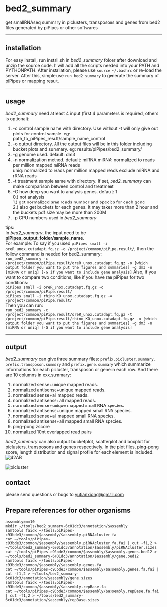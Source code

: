 # bed2_summary
get smallRNAseq summary in piclusters, transposons and genes from bed2 files generated by piPipes or other softwares
***
## installation
For easy install, run install.sh in *bed2_summary* folder after download and unzip the source code. It will add all the scripts needed into your PATH and PYTHONPATH. After installation, please use `source ~/.bashrc` or re-load the server.
After this, simple use `run_bed2_summary` to generate the summary of piPipes or mapping result.
***
## usage
*bed2_summary* need at least 4 input (first 4 parameters is required, others is optional):
1. -c control sample name with directory. Use without -t will only give out plots for control sample. eg: path_to_piPipes_result/sample_name_control
2. -o output directory. All the output files will be in this folder including bucket plots and summary. eg: results/piPipes/bed2_summary/
3. -g genome used. default: dm3
4. -n normalization method. default: miRNA 
    miRNA: normalized to reads per million mapped miRNA reads  
    uniq: normalized to reads per million mapped reads exclude miRNA and rRNA reads
5. -t treatment sample name with directory. If set, *bed2_summary* can make comparison between control and treatment
6. -G how deep you want to analysis genes. default: 1  
    0.) not analysis  
    1.) get normalized srna reads number and species for each gene  
    2.) also get buckets for each genes. It may takes more than 2 hour and the buckets pdf size may be more than 200M  
7. -p CPU numbers used in *bed2_summary*

tips:  
In *bed2_summary*, the input need to be **piPipes_output_folder/sample_name**.  
For example: To say if you used `piPipes small -i oreR_unox.cutadapt.fq.gz -o /project/common/piPipe.result/`, then the follow command is needed for bed2_summary:  
`run_bed2_summary -c  /project/common/piPipe.result/oreR_unox.cutadapt.fq.gz -o [which output folder you want to put the figures and summaries] -g dm3 -n [miRNA or uniq] [-G if you want to include gene analysis]`
Also, if you want to compare two conditions, like if you have ran piPipes for two conditions:  
`piPipes small -i oreR_unox.cutadapt.fq.gz -o /project/common/piPipe.result/`  
`piPipes small -i rhino_KO_unox.cutadapt.fq.gz -o /project/common/piPipe.result/`  
Then you can run:  
`run_bed2_summary -c  /project/common/piPipe.result/oreR_unox.cutadapt.fq.gz -t  /project/common/piPipe.result/rhino_KO_unox.cutadapt.fq.gz -o [which output folder you want to put the figures and summaries] -g dm3 -n [miRNA or uniq] [-G if you want to include gene analysis]`  
***
## output
*bed2_summary* can give three summary files: `prefix.picluster.summary`, `prefix.transposon.summary` and `prefix.gene.summary` which summarize informations for each picluster, transposon or gene in each row. And there are 10 columns in xxx.summary:
1. normalized sense+unique mapped reads.
2. normalized antisense+unique mapped reads.
3. normalized sense+all mapped reads.
4. normalized antisense+all mapped reads.
5. normalized sense+unique mapped small RNA species.
6. normalized antisense+unique mapped small RNA species.
7. normalized sense+all mapped small RNA species.
8. normalized antisense+all mapped small RNA species.
9. ping-pong zscore
10. normalized 10nt overlapped read pairs

*bed2_summary* can also output bucketplot, scatterplot and boxplot for piclusters, transposons and genes respectively. In the plot files, ping-pong score, length distribution and signal profile for each element is included.
![42AB](img/42AB.jpg "42AB")

![picluster](img/picluster.scatter.jpg "picluster")



## contact
please send questions or bugs to yutianxiong@gmail.com

## Prepare references for other organisms
```
assembly=mm10
mkdir ~/tools/bed2_summary-6c01dc3/annotation/$assembly
samtools faidx ~/tools/piPipes-c93bde3/common/$assembly/$assembly.piRNAcluster.fa
cat ~/tools/piPipes-c93bde3/common/$assembly/$assembly.piRNAcluster.fa.fai | cut -f1,2 > ~/tools/bed2_summary-6c01dc3/annotation/$assembly/piRNAcluster.sizes
cat ~/tools/piPipes-c93bde3/common/$assembly/$assembly.genes.bed12 > ~/tools/bed2_summary-6c01dc3/annotation/$assembly/gene.bed12
samtools faidx ~/tools/piPipes-c93bde3/common/$assembly/$assembly.genes.fa
cat ~/tools/piPipes-c93bde3/common/$assembly/$assembly.genes.fa.fai | cut -f1,2 > ~/tools/bed2_summary-6c01dc3/annotation/$assembly/gene.sizes
samtools faidx ~/tools/piPipes-c93bde3/common/$assembly/$assembly.repBase.fa
cat ~/tools/piPipes-c93bde3/common/$assembly/$assembly.repBase.fa.fai | cut -f1,2 > ~/tools/bed2_summary-6c01dc3/annotation/$assembly/repBase.sizes
```

